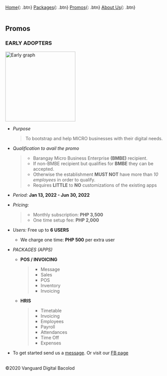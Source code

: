 [Home](https://wiserp-ph.github.io/wiserp){: .btn}
[Packages](https://wiserp-ph.github.io/wiserp/packages){: .btn}
[Promos](https://wiserp-ph.github.io/wiserp/promos){: .btn}
[About Us](https://wiserp-ph.github.io/wiserp/about){: .btn}
<br/>
<br/>

## Promos 

### **EARLY ADOPTERS**

  <img src="https://raw.githubusercontent.com/WISERP-PH/wiserp/gh-pages/images/ea.png" alt="Early graph" width="220">
  
  - *Purpose*
    > To bootstrap and help MICRO businesses with their digital needs. 

  - *Qualification to avail the promo*
    > - Barangay Micro Business Enterprise **(BMBE)** recipient. 
    > - If non-BMBE recipient but qualifies for **BMBE** they can be accepted.
    > - Otherwise the establishment **MUST NOT** have more than *10 employees* in order to qualify.
    > - Requires **LITTLE** to **NO** customizations of the existing apps

  - *Period:* **Jan 13, 2022 - Jun 30, 2022**
  - *Pricing:* 
    > - Monthly subscription: **PHP 3,500**
    > - One time setup fee: **PHP 2,000**

  - *Users:* Free up to **6 USERS**
    - We charge one time: **PHP 500** per extra user

  - *PACKAGES (APPS)*
    - **POS / INVOICING**
      > - Message
      > - Sales
      > - POS
      > - Inventory
      > - Invoicing

    - **HRIS**
      > - Timetable
      > - Invoicing 
      > - Employees
      > - Payroll
      > - Attendances
      > - Time Off
      > - Expenses

  - To get started send us a <a href="http://m.me/wiserpph" target="_blank" >message</a>. Or visit our [FB page](https://www.facebook.com/wiserpph)


<br/>
©2020 Vanguard Digital Bacolod
